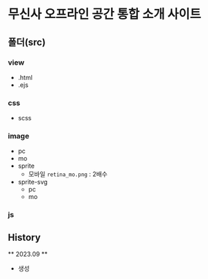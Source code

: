# 무신사 오프라인 공간 통합 소개 사이트

## 폴더(src)

### view

- .html
- .ejs

### css

- scss

### image

- pc
- mo
- sprite
  - 모바일 `retina_mo.png` : 2배수
- sprite-svg
  - pc
  - mo

### js

## History

** 2023.09 **

- 생성
